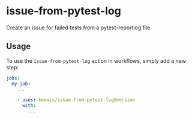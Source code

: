 # issue-from-pytest-log

Create an issue for failed tests from a pytest-reportlog file

## Usage

To use the `issue-from-pytest-log` action in workflows, simply add a new step:
```yaml
jobs:
  my-job:
    ...

    - uses: keewis/issue-from-pytest-log@version
      with:
        ...
```
